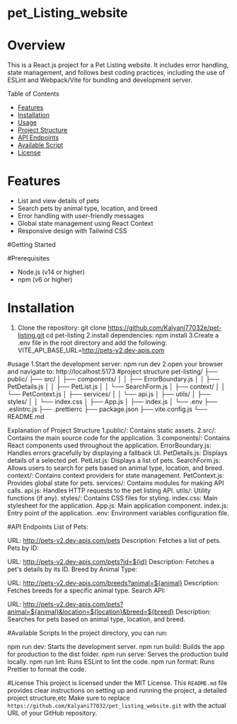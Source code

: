# pet_Listing_website

# Overview

This is a React.js project for a Pet Listing website. It includes error handling, state management, and follows best coding practices, including the use of ESLint and Webpack/Vite for bundling and development server.

Table of Contents

- [Features](#features)
- [Installation](#installation)
- [Usage](#usage)
- [Project Structure](#project-structure)
- [API Endpoints](#api-endpoints)
- [Available Script](#available-scripts)
- [License](#license)

# Features

- List and view details of pets
- Search pets by animal type, location, and breed
- Error handling with user-friendly messages
- Global state management using React Context
- Responsive design with Tailwind CSS

#Getting Started

#Prerequisites

- Node.js (v14 or higher)
- npm (v6 or higher)

# Installation

1. Clone the repository:
git clone https://github.com/Kalyani77032e/pet-listing.git
 cd pet-listing
2.install dependencies:
npm install 
3.Create a .env file in the root directory and add the following:
VITE_API_BASE_URL=http://pets-v2.dev-apis.com

#usage
1.Start the development server:
npm run dev
2.open your browser and navigate to:
http://localhost:5173
#project structure 
pet-listing/
├── public/
├── src/
│   ├── components/
│   │   ├── ErrorBoundary.js
│   │   ├── PetDetails.js
│   │   ├── PetList.js
│   │   └── SearchForm.js
│   ├── context/
│   │   └── PetContext.js
│   ├── services/
│   │   └── api.js
│   ├── utils/
│   ├── styles/
│   │   └── index.css
│   ├── App.js
│   ├── index.js
│   └── .env
├── .eslintrc.js
├── .prettierrc
├── package.json
├── vite.config.js
└── README.md

Explanation of Project Structure
1.public/: Contains static assets.
2.src/: Contains the main source code for the application.
3.components/: Contains React components used throughout the application.
ErrorBoundary.js: Handles errors gracefully by displaying a fallback UI.
PetDetails.js: Displays details of a selected pet.
PetList.js: Displays a list of pets.
SearchForm.js: Allows users to search for pets based on animal type, location, and breed.
context/: Contains context providers for state management.
PetContext.js: Provides global state for pets.
services/: Contains modules for making API calls.
api.js: Handles HTTP requests to the pet listing API.
utils/: Utility functions (if any).
styles/: Contains CSS files for styling.
index.css: Main stylesheet for the application.
App.js: Main application component.
index.js: Entry point of the application.
.env: Environment variables configuration file.


#API Endpoints
List of Pets:

URL: http://pets-v2.dev-apis.com/pets
Description: Fetches a list of pets.
Pets by ID:

URL: http://pets-v2.dev-apis.com/pets?id=${id}
Description: Fetches a pet's details by its ID.
Breed by Animal Type:

URL: http://pets-v2.dev-apis.com/breeds?animal=${animal}
Description: Fetches breeds for a specific animal type.
Search API:

URL: http://pets-v2.dev-apis.com/pets?animal=${animal}&location=${location}&breed=${breed}
Description: Searches for pets based on animal type, location, and breed.

#Available Scripts
In the project directory, you can run:

npm run dev: Starts the development server.
npm run build: Builds the app for production to the dist folder.
npm run serve: Serves the production build locally.
npm run lint: Runs ESLint to lint the code.
npm run format: Runs Prettier to format the code.


#License
This project is licensed under the MIT License.
This `README.md` file provides clear instructions on setting up and running the project, a detailed project structure,etc Make sure to replace `https://github.com/Kalyani77032/pet_listing_website.git` with the actual URL of your GitHub repository.